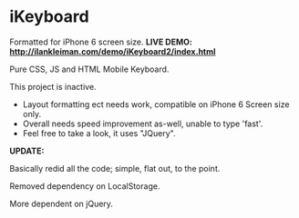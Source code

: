 iKeyboard
=========

Formatted for iPhone 6 screen size.
<b>LIVE DEMO: http://ilankleiman.com/demo/iKeyboard2/index.html</b>

Pure CSS, JS and HTML Mobile Keyboard.

  This project is inactive.
  - Layout formatting ect needs work, compatible on iPhone 6 Screen size only.
  - Overall needs speed improvement as-well, unable to type 'fast'.
  - Feel free to take a look, it uses "JQuery".
  

  <b>UPDATE:</b>

Basically redid all the code; simple, flat out, to the point.

Removed dependency on LocalStorage.

More dependent on jQuery.

